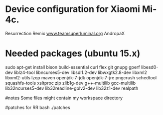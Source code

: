 Device configuration for Xiaomi Mi-4c.
=====================================
Resurrection Remix
www.teamsuperluminal.org
AndropaX

# Needed packages (ubuntu 15.x)
sudo apt-get install bison build-essential curl flex git gnupg gperf libesd0-dev liblz4-tool libncurses5-dev libsdl1.2-dev libwxgtk2.8-dev libxml2 libxml2-utils lzop maven openjdk-7-jdk openjdk-7-jre pngcrush schedtool squashfs-tools xsltproc zip zlib1g-dev g++-multilib gcc-multilib lib32ncurses5-dev lib32readline-gplv2-dev lib32z1-dev realpath

#notes
Some files might contain my workspace directory

#patches for RR
bash ./patches
